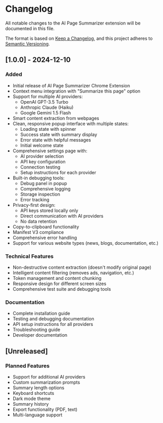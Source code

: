 # Changelog

All notable changes to the AI Page Summarizer extension will be documented in this file.

The format is based on [Keep a Changelog](https://keepachangelog.com/en/1.0.0/),
and this project adheres to [Semantic Versioning](https://semver.org/spec/v2.0.0.html).

## [1.0.0] - 2024-12-10

### Added
- Initial release of AI Page Summarizer Chrome Extension
- Context menu integration with "Summarize this page" option
- Support for multiple AI providers:
  - OpenAI GPT-3.5 Turbo
  - Anthropic Claude (Haiku)
  - Google Gemini 1.5 Flash
- Smart content extraction from webpages
- Clean, responsive popup interface with multiple states:
  - Loading state with spinner
  - Success state with summary display
  - Error state with helpful messages
  - Initial welcome state
- Comprehensive settings page with:
  - AI provider selection
  - API key configuration
  - Connection testing
  - Setup instructions for each provider
- Built-in debugging tools:
  - Debug panel in popup
  - Comprehensive logging
  - Storage inspection
  - Error tracking
- Privacy-first design:
  - API keys stored locally only
  - Direct communication with AI providers
  - No data retention
- Copy-to-clipboard functionality
- Manifest V3 compliance
- Comprehensive error handling
- Support for various website types (news, blogs, documentation, etc.)

### Technical Features
- Non-destructive content extraction (doesn't modify original page)
- Intelligent content filtering (removes ads, navigation, etc.)
- Token management and content chunking
- Responsive design for different screen sizes
- Comprehensive test suite and debugging tools

### Documentation
- Complete installation guide
- Testing and debugging documentation
- API setup instructions for all providers
- Troubleshooting guide
- Developer documentation

## [Unreleased]

### Planned Features
- Support for additional AI providers
- Custom summarization prompts
- Summary length options
- Keyboard shortcuts
- Dark mode theme
- Summary history
- Export functionality (PDF, text)
- Multi-language support
